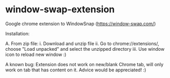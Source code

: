 # window-swap-extension
Google chrome extension to WindowSnap (https://window-swap.com/)

Installation: 

A. From zip file:
  i. Download and unzip file
  ii. Go to chrome://extensions/, choose "Load unpacked" and select the unzipped directory
  iii. Use window icon to reload new window :) 
  
A known bug: Extension does not work on new/blank Chrome tab, will only work on tab that has content on it. Advice would be appreciated! :) 
